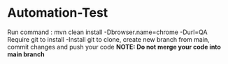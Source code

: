 # Automation-Test

Run command : mvn clean install -Dbrowser.name=chrome -Durl=QA
Require git to install
  -Install git to clone, create new branch from main, commit changes and push your code
**NOTE: Do not merge your code into main branch**

